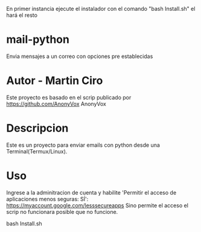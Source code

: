 En primer instancia ejecute el instalador con el comando "bash Install.sh" el hará el resto

# mail-python
Envia mensajes a un correo con opciones pre establecidas

# Autor - Martin Ciro

Este proyecto es basado en el scrip publicado por https://github.com/AnonyVox AnonyVox

# Descripcion

Este es un proyecto para enviar emails con python desde una Terminal(Termux/Linux).

# Uso

Ingrese a la adminitracion de cuenta y habilite 'Permitir el acceso de aplicaciones menos seguras: SÍ':
https://myaccount.google.com/lesssecureapps
Sino permite el acceso el scrip no funcionara posible que no funcione.

bash Install.sh
